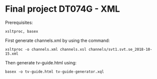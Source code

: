 # Final project DT074G - XML
Prerequisites:
```
xsltproc, basex
```

First generate channels.xml by using the command:
```
xsltproc -o channels.xml channels.xsl channels/svt1.svt.se_2018-10-15.xml 
```

Then generate tv-guide.html using:
```
basex -o tv-guide.html tv-guide-generator.xql
```